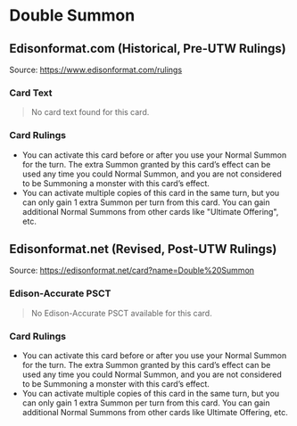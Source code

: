 # Double Summon

## Edisonformat.com (Historical, Pre-UTW Rulings)

Source: https://www.edisonformat.com/rulings

### Card Text

> No card text found for this card.

### Card Rulings

*   You can activate this card before or after you use your Normal Summon for the turn. The extra Summon granted by this card’s effect can be used any time you could Normal Summon, and you are not considered to be Summoning a monster with this card’s effect.
*   You can activate multiple copies of this card in the same turn, but you can only gain 1 extra Summon per turn from this card. You can gain additional Normal Summons from other cards like "Ultimate Offering", etc.

## Edisonformat.net (Revised, Post-UTW Rulings)

Source: https://edisonformat.net/card?name=Double%20Summon

### Edison-Accurate PSCT

> No Edison-Accurate PSCT available for this card.

### Card Rulings

*   You can activate this card before or after you use your Normal Summon for the turn. The extra Summon granted by this card’s effect can be used any time you could Normal Summon, and you are not considered to be Summoning a monster with this card’s effect.
*   You can activate multiple copies of this card in the same turn, but you can only gain 1 extra Summon per turn from this card. You can gain additional Normal Summons from other cards like Ultimate Offering, etc.
            